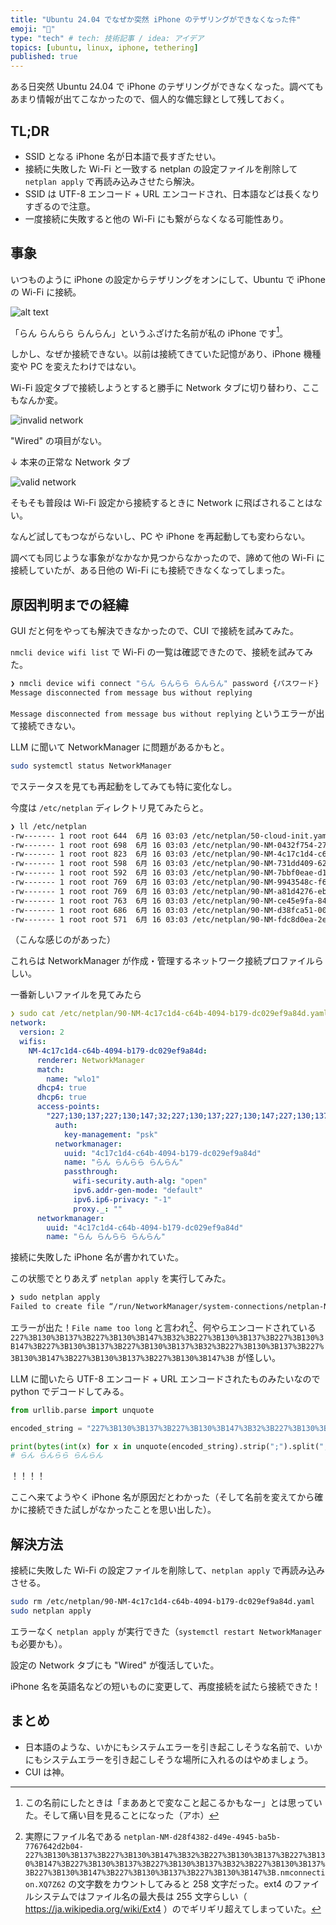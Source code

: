 ```yaml
---
title: "Ubuntu 24.04 でなぜか突然 iPhone のテザリングができなくなった件"
emoji: "💨"
type: "tech" # tech: 技術記事 / idea: アイデア
topics: [ubuntu, linux, iphone, tethering]
published: true
---
```


ある日突然 Ubuntu 24.04 で iPhone のテザリングができなくなった。調べてもあまり情報が出てこなかったので、個人的な備忘録として残しておく。

## TL;DR

- SSID となる iPhone 名が日本語で長すぎたせい。
- 接続に失敗した Wi-Fi と一致する netplan の設定ファイルを削除して `netplan apply` で再読み込みさせたら解決。
- SSID は UTF-8 エンコード + URL エンコードされ、日本語などは長くなりすぎるので注意。
- 一度接続に失敗すると他の Wi-Fi にも繋がらなくなる可能性あり。

## 事象

いつものように iPhone の設定からテザリングをオンにして、Ubuntu で iPhone の Wi-Fi に接続。

![alt text](/images/ubuntu-tezaling/image-2.drawio.svg)

「らん らんらら らんらん」というふざけた名前が私の iPhone です[^1]。

[^1]: この名前にしたときは「まああとで変なこと起こるかもなー」とは思っていた。そして痛い目を見ることになった（アホ）

しかし、なぜか接続できない。以前は接続てきていた記憶があり、iPhone 機種変や PC を変えたわけではない。

Wi-Fi 設定タブで接続しようとすると勝手に Network タブに切り替わり、ここもなんか変。

![invalid network](/images/ubuntu-tezaling/image.png)

"Wired" の項目がない。

↓ 本来の正常な Network タブ

![valid network](/images/ubuntu-tezaling/image-1.png)

そもそも普段は Wi-Fi 設定から接続するときに Network に飛ばされることはない。

なんど試してもつながらないし、PC や iPhone を再起動しても変わらない。

調べても同じような事象がなかなか見つからなかったので、諦めて他の Wi-Fi に接続していたが、ある日他の Wi-Fi にも接続できなくなってしまった。

## 原因判明までの経緯

GUI だと何をやっても解決できなかったので、CUI で接続を試みてみた。

`nmcli device wifi list` で Wi-Fi の一覧は確認できたので、接続を試みてみた。

```bash
❯ nmcli device wifi connect "らん らんらら らんらん" password {パスワード}
Message disconnected from message bus without replying
```

`Message disconnected from message bus without replying` というエラーが出て接続できない。

LLM に聞いて NetworkManager に問題があるかもと。

```bash
sudo systemctl status NetworkManager
```

でステータスを見ても再起動をしてみても特に変化なし。

今度は `/etc/netplan` ディレクトリ見てみたらと。

```bash
❯ ll /etc/netplan
-rw------- 1 root root 644  6月 16 03:03 /etc/netplan/50-cloud-init.yaml
-rw------- 1 root root 698  6月 16 03:03 /etc/netplan/90-NM-0432f754-27e3-40d3-b575-477b4fa11d97.yaml
-rw------- 1 root root 823  6月 16 03:03 /etc/netplan/90-NM-4c17c1d4-c64b-4094-b179-dc029ef9a84d.yaml
-rw------- 1 root root 598  6月 16 03:03 /etc/netplan/90-NM-731dd409-62d1-4406-af23-38a1e2d56d5f.yaml
-rw------- 1 root root 592  6月 16 03:03 /etc/netplan/90-NM-7bbf0eae-d14d-4a7f-ad95-ca6aa28226c3.yaml
-rw------- 1 root root 769  6月 16 03:03 /etc/netplan/90-NM-9943548c-f62f-4c90-a0cf-771ae6477175.yaml
-rw------- 1 root root 769  6月 16 03:03 /etc/netplan/90-NM-a81d4276-eb01-4f47-9dee-0c522dadf40b.yaml
-rw------- 1 root root 763  6月 16 03:03 /etc/netplan/90-NM-ce45e9fa-84c4-4d1e-8e34-9c0bcf5f44bc.yaml
-rw------- 1 root root 686  6月 16 03:03 /etc/netplan/90-NM-d38fca51-006c-42df-b95e-f378f666d39d.yaml
-rw------- 1 root root 571  6月 16 03:03 /etc/netplan/90-NM-fdc8d0ea-2e73-4e25-9b26-0c33e1b40b58.yaml
```

（こんな感じのがあった）

これらは NetworkManager が作成・管理するネットワーク接続プロファイルらしい。

一番新しいファイルを見てみたら

```yaml
❯ sudo cat /etc/netplan/90-NM-4c17c1d4-c64b-4094-b179-dc029ef9a84d.yaml
network:
  version: 2
  wifis:
    NM-4c17c1d4-c64b-4094-b179-dc029ef9a84d:
      renderer: NetworkManager
      match:
        name: "wlo1"
      dhcp4: true
      dhcp6: true
      access-points:
        "227;130;137;227;130;147;32;227;130;137;227;130;147;227;130;137;227;130;137;32;227;130;137;227;130;147;227;130;137;227;130;147;":
          auth:
            key-management: "psk"
          networkmanager:
            uuid: "4c17c1d4-c64b-4094-b179-dc029ef9a84d"
            name: "らん らんらら らんらん"
            passthrough:
              wifi-security.auth-alg: "open"
              ipv6.addr-gen-mode: "default"
              ipv6.ip6-privacy: "-1"
              proxy._: ""
      networkmanager:
        uuid: "4c17c1d4-c64b-4094-b179-dc029ef9a84d"
        name: "らん らんらら らんらん"
```

接続に失敗した iPhone 名が書かれていた。

この状態でとりあえず `netplan apply` を実行してみた。

```bash
❯ sudo netplan apply
Failed to create file “/run/NetworkManager/system-connections/netplan-NM-d28f4382-d49e-4945-ba5b-7767642d2b04-227%3B130%3B137%3B227%3B130%3B147%3B32%3B227%3B130%3B137%3B227%3B130%3B147%3B227%3B130%3B137%3B227%3B130%3B137%3B32%3B227%3B130%3B137%3B227%3B130%3B147%3B227%3B130%3B137%3B227%3B130%3B147%3B.nmconnection.XQ7Z62”: File name too long
```

エラーが出た！`File name too long` と言われ[^2]、何やらエンコードされている `227%3B130%3B137%3B227%3B130%3B147%3B32%3B227%3B130%3B137%3B227%3B130%3B147%3B227%3B130%3B137%3B227%3B130%3B137%3B32%3B227%3B130%3B137%3B227%3B130%3B147%3B227%3B130%3B137%3B227%3B130%3B147%3B` が怪しい。

[^2]: 実際にファイル名である `netplan-NM-d28f4382-d49e-4945-ba5b-7767642d2b04-227%3B130%3B137%3B227%3B130%3B147%3B32%3B227%3B130%3B137%3B227%3B130%3B147%3B227%3B130%3B137%3B227%3B130%3B137%3B32%3B227%3B130%3B137%3B227%3B130%3B147%3B227%3B130%3B137%3B227%3B130%3B147%3B.nmconnection.XQ7Z62` の文字数をカウントしてみると 258 文字だった。ext4 のファイルシステムではファイル名の最大長は 255 文字らしい（ https://ja.wikipedia.org/wiki/Ext4 ）のでギリギリ超えてしまっていた。

LLM に聞いたら UTF-8 エンコード + URL エンコードされたものみたいなので python でデコードしてみる。

```python
from urllib.parse import unquote

encoded_string = "227%3B130%3B137%3B227%3B130%3B147%3B32%3B227%3B130%3B137%3B227%3B130%3B147%3B227%3B130%3B137%3B227%3B130%3B137%3B32%3B227%3B130%3B137%3B227%3B130%3B147%3B227%3B130%3B137%3B227%3B130%3B147%3B227%3B130%3B137%3B227%3B130%3B147%3B"

print(bytes(int(x) for x in unquote(encoded_string).strip(";").split(";")).decode("utf-8"))
# らん らんらら らんらん
```

！！！！

ここへ来てようやく iPhone 名が原因だとわかった（そして名前を変えてから確かに接続できた試しがなかったことを思い出した）。

## 解決方法

接続に失敗した Wi-Fi の設定ファイルを削除して、`netplan apply` で再読み込みさせる。

```bash
sudo rm /etc/netplan/90-NM-4c17c1d4-c64b-4094-b179-dc029ef9a84d.yaml
sudo netplan apply
```

エラーなく `netplan apply` が実行できた（`systemctl restart NetworkManager` も必要かも）。

設定の Network タブにも "Wired" が復活していた。

iPhone 名を英語名などの短いものに変更して、再度接続を試たら接続できた！

## まとめ

- 日本語のような、いかにもシステムエラーを引き起こしそうな名前で、いかにもシステムエラーを引き起こしそうな場所に入れるのはやめましょう。
- CUI は神。
